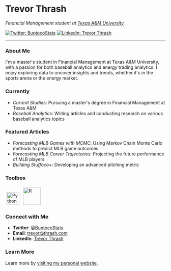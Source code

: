 # Trevor Thrash


*Financial Management student at [Texas A&M University](https://www.tamu.edu)*

[![Twitter: BuntocoStats](https://img.shields.io/twitter/follow/TrevorThrash?style=social)](https://twitter.com/TrevorThrash)
[![Linkedin: Trevor Thrash](https://img.shields.io/badge/-TrevorThrash-blue?style=flat-square&logo=Linkedin&logoColor=white&link=https://www.linkedin.com/in/trevorthrash/)](https://www.linkedin.com/in/trevorthrash/)

---

### About Me
I'm a master's student in Financial Management at Texas A&M University, with a passion for both baseball analytics and energy trading analytics. I enjoy exploring data to uncover insights and trends, whether it's in the sports arena or the energy market.

### Currently
- *Current Studies*: Pursuing a master's degree in Financial Management at Texas A&M
- *Baseball Analytics*: Writing articles and conducting research on various baseball analytics topics

### Featured Articles
- *Forecasting MLB Games with MCMC*: Using Markov Chain Monte Carlo methods to predict MLB game outcomes
- *Forecasting MLB Career Trajectories*: Projecting the future performance of MLB players
- *Building Stuffoco+*: Developing an advanced pitching metric

### Toolbox
<p align="left">
	<img title="Python" alt="Python" src="https://raw.githubusercontent.com/Thomas-George-T/Thomas-George-T/master/assets/python.svg" width="40" height="40" style="margin:4px"/>
	<img title="R" alt="R" src="https://raw.githubusercontent.com/Thomas-George-T/Thomas-George-T/master/assets/r-lang.svg" width="55" style="margin:4px"/>
</p>

### Connect with Me
- **Twitter**: [@BuntocoStats](https://twitter.com/BuntocoStats)
- **Email**: [trevor@thrash.com](mailto:trevor@thrash.com)
- **LinkedIn**: [Trevor Thrash](https://www.linkedin.com/in/trevorthrash/)

### Learn More
Learn more by [visiting my personal website](https://trevorthrash.com).
